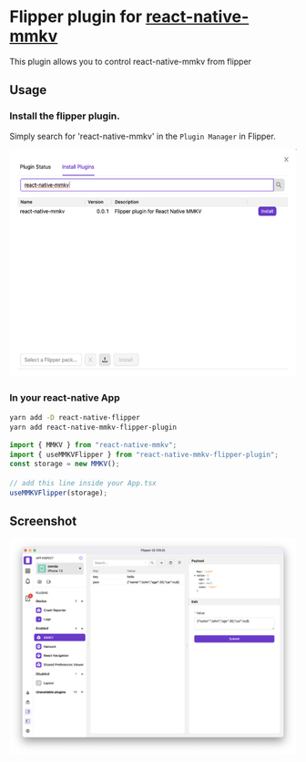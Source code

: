 # Flipper plugin for [react-native-mmkv](https://github.com/mrousavy/react-native-mmkv)

This plugin allows you to control react-native-mmkv from flipper

## Usage

### Install the flipper plugin.

Simply search for 'react-native-mmkv' in the `Plugin Manager` in Flipper.

<p align="center">
    <img src="./.github/img/install.png" alt="install plugin" height="400" />
</p>

### In your react-native App

```sh
yarn add -D react-native-flipper
yarn add react-native-mmkv-flipper-plugin
```

```ts
import { MMKV } from "react-native-mmkv";
import { useMMKVFlipper } from "react-native-mmkv-flipper-plugin";
const storage = new MMKV();

// add this line inside your App.tsx
useMMKVFlipper(storage);
```

## Screenshot

![view](./.github/img/flipper.png)
